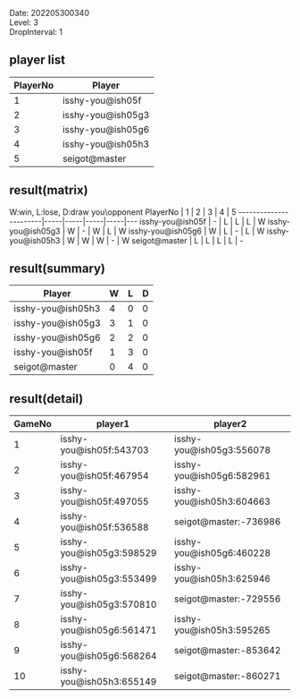 Date: 202205300340  
Level: 3  
DropInterval: 1  
## player list
PlayerNo  |  Player
----------|-------------------
1         |  isshy-you@ish05f
2         |  isshy-you@ish05g3
3         |  isshy-you@ish05g6
4         |  isshy-you@ish05h3
5         |  seigot@master
## result(matrix)
W:win, L:lose, D:draw
you\opponent PlayerNo  |  1  |  2  |  3  |  4  |  5
-----------------------|-----|-----|-----|-----|---
isshy-you@ish05f       |  -  |  L  |  L  |  L  |  W
isshy-you@ish05g3      |  W  |  -  |  W  |  L  |  W
isshy-you@ish05g6      |  W  |  L  |  -  |  L  |  W
isshy-you@ish05h3      |  W  |  W  |  W  |  -  |  W
seigot@master          |  L  |  L  |  L  |  L  |  -
## result(summary)
Player             |  W  |  L  |  D
-------------------|-----|-----|---
isshy-you@ish05h3  |  4  |  0  |  0
isshy-you@ish05g3  |  3  |  1  |  0
isshy-you@ish05g6  |  2  |  2  |  0
isshy-you@ish05f   |  1  |  3  |  0
seigot@master      |  0  |  4  |  0
## result(detail)
GameNo  |  player1                   |  player2
--------|----------------------------|--------------------------
1       |  isshy-you@ish05f:543703   |  isshy-you@ish05g3:556078
2       |  isshy-you@ish05f:467954   |  isshy-you@ish05g6:582961
3       |  isshy-you@ish05f:497055   |  isshy-you@ish05h3:604663
4       |  isshy-you@ish05f:536588   |  seigot@master:-736986
5       |  isshy-you@ish05g3:598529  |  isshy-you@ish05g6:460228
6       |  isshy-you@ish05g3:553499  |  isshy-you@ish05h3:625946
7       |  isshy-you@ish05g3:570810  |  seigot@master:-729556
8       |  isshy-you@ish05g6:561471  |  isshy-you@ish05h3:595265
9       |  isshy-you@ish05g6:568264  |  seigot@master:-853642
10      |  isshy-you@ish05h3:655149  |  seigot@master:-860271
